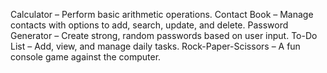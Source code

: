 Calculator – Perform basic arithmetic operations.
Contact Book – Manage contacts with options to add, search, update, and delete.
Password Generator – Create strong, random passwords based on user input.
To-Do List – Add, view, and manage daily tasks.
Rock-Paper-Scissors – A fun console game against the computer.
